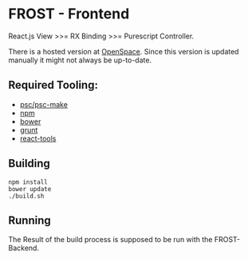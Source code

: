 # FROST - Frontend

React.js View >>= RX Binding >>= Purescript Controller.

There is a hosted version at [OpenSpace](http://178.62.90.204/build/). Since this version is updated manually it might not always be up-to-date.

## Required Tooling:
 - [psc/psc-make](http://www.purescript.org/)
 - [npm](http://nodejs.org/)
 - [bower](http://bower.io/)
 - [grunt](http://gruntjs.com/)
 - [react-tools](https://www.npmjs.com/package/react-tools)

## Building

```
npm install
bower update
./build.sh
```

## Running

The Result of the build process is supposed to be run with the FROST-Backend.
